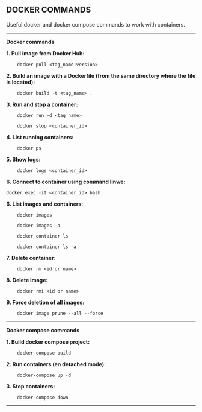 DOCKER COMMANDS
-----------------------------------------------------------------------

Useful docker and docker compose commands to work with containers.

-----------------------------------------------------------------------

**Docker commands**


**1. Pull image from Docker Hub:**

```
    docker pull <tag_name:version>
```

**2. Build an image with a Dockerfile (from the same directory where the file is located):**

```
    docker build -t <tag_name> .
```

**3. Run and stop a container:**

```
    docker run -d <tag_name> 

    docker stop <container_id>
```


**4. List running containers:**

```
    docker ps
```

**5. Show logs:**

```
    docker logs <container_id>
```

**6. Connect to container using command linwe:**

```
docker exec -it <container_id> bash
```

**6. List images and containers:**

```
    docker images

    docker images -a

    docker container ls

    docker container ls -a
```

**7. Delete container:**

```
    docker rm <id or name>
```

**8. Delete image:**

```
    docker rmi <id or name>
```

**9. Force deletion of all images:**

```
    docker image prune --all --force
```

-----------------------------------------------------------------------

**Docker compose commands**


**1. Build docker compose project:**

```
    docker-compose build
```

**2. Run containers (en detached mode):**

```
    docker-compose up -d
```

**3. Stop containers:**

```
    docker-compose down
```

-----------------------------------------------------------------------
